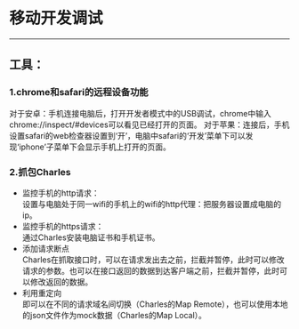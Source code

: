 # 移动开发调试
---
## 工具：   
### 1.chrome和safari的远程设备功能     
对于安卓：手机连接电脑后，打开开发者模式中的USB调试，chrome中输入chrome://inspect/#devices可以看见已经打开的页面。
对于苹果：连接后，手机设置safari的web检查器设置到‘开’，电脑中safari的‘开发’菜单下可以发现‘iphone’子菜单下会显示手机上打开的页面。  
### 2.抓包Charles   
- 监控手机的http请求：    
设置与电脑处于同一wifi的手机上的wifi的http代理：把服务器设置成电脑的ip。
- 监控手机的https请求：    
通过Charles安装电脑证书和手机证书。
- 添加请求断点    
Charles在抓取接口时，可以在请求发出去之前，拦截并暂停，此时可以修改请求的参数。也可以在接口返回的数据到达客户端之前，拦截并暂停，此时可以修改返回的数据。
- 利用重定向    
即可以在不同的请求域名间切换（Charles的Map Remote），也可以使用本地的json文件作为mock数据（Charles的Map Local）。
